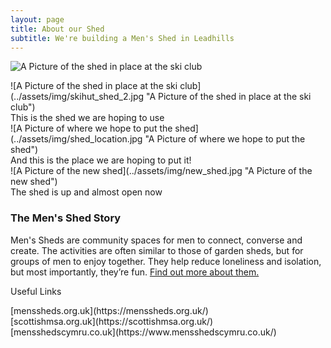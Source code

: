 ```yaml
---
layout: page
title: About our Shed
subtitle: We're building a Men's Shed in Leadhills
---
```


![A Picture of the shed in place at the ski club](../assets/img/skihut_shed_1.jpg "A Picture of the shed in place at the ski club")
<div style="page-break-after: always"></div>
![A Picture of the shed in place at the ski club](../assets/img/skihut_shed_2.jpg "A Picture of the shed in place at the ski club")
<div style="page-break-after: always"></div>
This is the shed we are hoping to use
<div style="page-break-after: always"></div>
![A Picture of where we hope to put the shed](../assets/img/shed_location.jpg "A Picture of where we hope to put the shed")
<div style="page-break-after: always"></div>
And this is the place we are hoping to put it!
<div style="page-break-after: always"></div>
![A Picture of the new shed](../assets/img/new_shed.jpg "A Picture of the new shed")
<div style="page-break-after: always"></div>
The shed is up and almost open now

### The Men's Shed Story
Men's Sheds are community spaces for men to connect, converse and create. The activities are often similar to those of garden sheds, but for groups of men to enjoy together. They help reduce loneliness and isolation, but most importantly, they’re fun. [Find out more about them.](https://menssheds.org.uk/about/what-is-a-mens-shed)

Useful Links
<div style="page-break-after: always"></div>
[menssheds.org.uk](https://menssheds.org.uk/)
<div style="page-break-after: always"></div>
[scottishmsa.org.uk](https://scottishmsa.org.uk/)
<div style="page-break-after: always"></div>
[mensshedscymru.co.uk](https://www.mensshedscymru.co.uk/)
